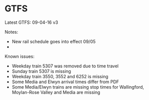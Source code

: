 # GTFS

Latest GTFS: 09-04-16 v3

Notes:
   * New rail schedule goes into effect 09/05
   * 

Known issues:
   * Weekday train 5307 was removed due to time travel
   * Sunday train 5307 is missing
   * Weekday train 3550, 3552 and 6252 is missing
   * Some Media and Elwyn arrival times differ from PDF
   * Some Media/Elwyn trains are missing stop times for Wallingford, Moylan-Rose Valley and Media are missing 
   
